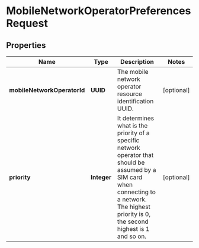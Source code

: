 

# MobileNetworkOperatorPreferencesRequest



## Properties

| Name | Type | Description | Notes |
|------------ | ------------- | ------------- | -------------|
|**mobileNetworkOperatorId** | **UUID** | The mobile network operator resource identification UUID. |  [optional] |
|**priority** | **Integer** | It determines what is the priority of a specific network operator that should be assumed by a SIM card when connecting to a network. The highest priority is 0, the second highest is 1 and so on. |  [optional] |



